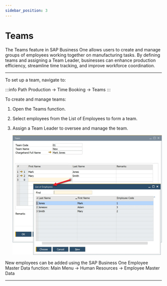 ```yaml
---
sidebar_position: 3
---
```


# Teams

The Teams feature in SAP Business One allows users to create and manage groups of employees working together on manufacturing tasks. By defining teams and assigning a Team Leader, businesses can enhance production efficiency, streamline time tracking, and improve workforce coordination.

---

To set up a team, navigate to:

:::info Path
    Production → Time Booking → Teams
:::

To create and manage teams:

1. Open the Teams function.
2. Select employees from the List of Employees to form a team.
3. Assign a Team Leader to oversee and manage the team.

    ![Team](./media/teams/team.webp)

New employees can be added using the SAP Business One Employee Master Data function:
Main Menu → Human Resources → Employee Master Data

---
